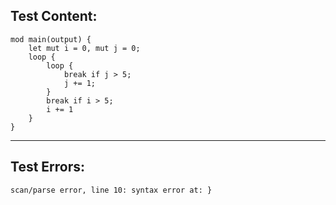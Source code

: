 
Test Content: 
-------------------------
```
mod main(output) {
    let mut i = 0, mut j = 0;
    loop {
        loop {
            break if j > 5;
            j += 1;
        }
        break if i > 5;
        i += 1
    }
}
```
------------------------

Test Errors:
-------------------------
```
scan/parse error, line 10: syntax error at: }
```
